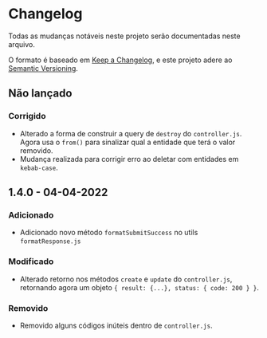 # Changelog
Todas as mudanças notáveis neste projeto serão documentadas neste arquivo.

O formato é baseado em [Keep a Changelog](https://keepachangelog.com/en/1.0.0/),
e este projeto adere ao [Semantic Versioning](https://semver.org/spec/v2.0.0.html).

## Não lançado

### Corrigido
- Alterado a forma de construir a query de `destroy` do `controller.js`. Agora usa o `from()` para sinalizar qual a entidade que terá o valor removido. 
- Mudança realizada para corrigir erro ao deletar com entidades em `kebab-case`.
## 1.4.0 - 04-04-2022
### Adicionado
- Adicionado novo método `formatSubmitSuccess` no utils `formatResponse.js`

### Modificado
- Alterado retorno nos métodos `create` e `update` do `controller.js`, retornando agora um objeto `{ result: {...}, status: { code: 200 } }`.

### Removido
- Removido alguns códigos inúteis dentro de `controller.js`.
